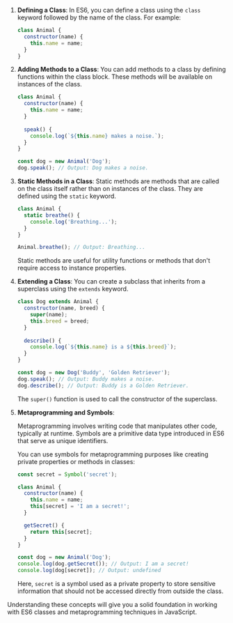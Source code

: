 
1. **Defining a Class**: In ES6, you can define a class using the `class` keyword followed by the name of the class. For example:

    ```javascript
    class Animal {
      constructor(name) {
        this.name = name;
      }
    }
    ```

2. **Adding Methods to a Class**: You can add methods to a class by defining functions within the class block. These methods will be available on instances of the class.

    ```javascript
    class Animal {
      constructor(name) {
        this.name = name;
      }
      
      speak() {
        console.log(`${this.name} makes a noise.`);
      }
    }

    const dog = new Animal('Dog');
    dog.speak(); // Output: Dog makes a noise.
    ```

3. **Static Methods in a Class**: Static methods are methods that are called on the class itself rather than on instances of the class. They are defined using the `static` keyword.

    ```javascript
    class Animal {
      static breathe() {
        console.log('Breathing...');
      }
    }

    Animal.breathe(); // Output: Breathing...
    ```

    Static methods are useful for utility functions or methods that don't require access to instance properties.

4. **Extending a Class**: You can create a subclass that inherits from a superclass using the `extends` keyword.

    ```javascript
    class Dog extends Animal {
      constructor(name, breed) {
        super(name);
        this.breed = breed;
      }
      
      describe() {
        console.log(`${this.name} is a ${this.breed}`);
      }
    }

    const dog = new Dog('Buddy', 'Golden Retriever');
    dog.speak(); // Output: Buddy makes a noise.
    dog.describe(); // Output: Buddy is a Golden Retriever.
    ```

    The `super()` function is used to call the constructor of the superclass.

5. **Metaprogramming and Symbols**: 

    Metaprogramming involves writing code that manipulates other code, typically at runtime. Symbols are a primitive data type introduced in ES6 that serve as unique identifiers.

    You can use symbols for metaprogramming purposes like creating private properties or methods in classes:

    ```javascript
    const secret = Symbol('secret');

    class Animal {
      constructor(name) {
        this.name = name;
        this[secret] = 'I am a secret!';
      }

      getSecret() {
        return this[secret];
      }
    }

    const dog = new Animal('Dog');
    console.log(dog.getSecret()); // Output: I am a secret!
    console.log(dog[secret]); // Output: undefined
    ```

    Here, `secret` is a symbol used as a private property to store sensitive information that should not be accessed directly from outside the class.

Understanding these concepts will give you a solid foundation in working with ES6 classes and metaprogramming techniques in JavaScript.
